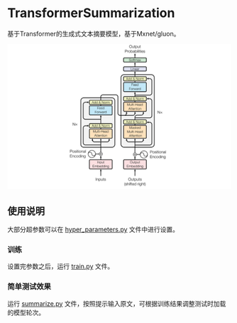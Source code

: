 # TransformerSummarization

基于Transformer的生成式文本摘要模型，基于Mxnet/gluon。

![Transformer](img/Transformer.jpg)

## 使用说明

大部分超参数可以在 [hyper_parameters.py](code/hyper_parameters.py) 文件中进行设置。

### 训练

设置完参数之后，运行 [train.py](code/train.py) 文件。

### 简单测试效果

运行 [summarize.py](code/summarize.py) 文件，按照提示输入原文，可根据训练结果调整测试时加载的模型轮次。
